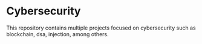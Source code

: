 # Cybersecurity
This repository contains multiple projects focused on cybersecurity such as blockchain, dsa, injection, among others.
